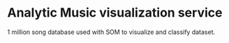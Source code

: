 # Analytic Music visualization service


1 million song database used with SOM to visualize and classify dataset.




